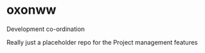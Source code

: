 # oxonww
Development co-ordination

Really just a placeholder repo for the Project management features
